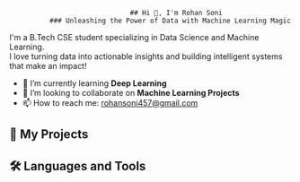                                   ## Hi 👋, I'm Rohan Soni
              ### Unleashing the Power of Data with Machine Learning Magic

I'm a B.Tech CSE student specializing in Data Science and Machine Learning.  
I love turning data into actionable insights and building intelligent systems that make an impact!

- 🌱 I’m currently learning **Deep Learning**
- 👯 I’m looking to collaborate on **Machine Learning Projects**
- 📫 How to reach me: rohansoni457@gmail.com

## 🚀 My Projects

## 🛠 Languages and Tools
